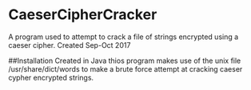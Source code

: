 # CaeserCipherCracker
A program used to attempt to crack a file of strings encrypted using a caeser cipher. Created Sep-Oct 2017

##Installation
Created in Java thios program makes use of the unix file /usr/share/dict/words to make a brute force attempt at cracking caeser cypher encrypted strings.
